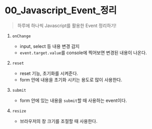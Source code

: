 # 00_Javascript_Event_정리

> 하루에 하나씩 Javascript를 활용한 Event 정리하기!



1. `onChange`
   * input, select 등 내용 변경 감지
   * `event.target.value`를 console에 찍어보면 변경된 내용이 나온다.

2. `reset`
   * reset 기능, 초기화를 시켜준다.
   * form 안에 내용을 초기화 시키는 용도로 많이 사용한다.
3. `submit`
   * form 안에 있는 내용을 `submit`할 때 사용하는 event이다.

4. `resize`
   * 브라우저의 창 크기를 조절할 때 사용한다.

